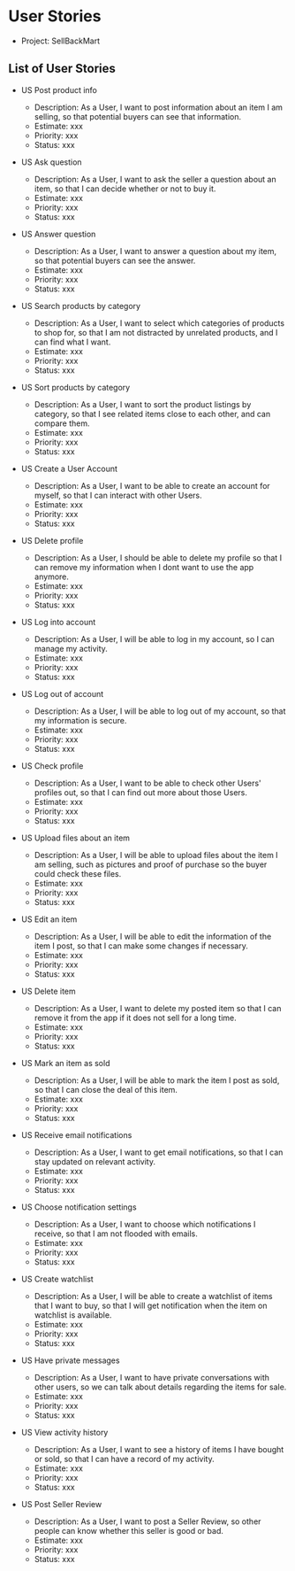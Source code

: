# User Stories

- Project: SellBackMart

## List of User Stories
  
- US Post product info
  - Description: As a User, I want to post information about an item I am selling, so that potential buyers can see that information.
  - Estimate: xxx
  - Priority: xxx
  - Status: xxx

- US Ask question
  - Description: As a User, I want to ask the seller a question about an item, so that I can decide whether or not to buy it.
  - Estimate: xxx
  - Priority: xxx
  - Status: xxx
  
- US Answer question
  - Description: As a User, I want to answer a question about my item, so that potential buyers can see the answer.
  - Estimate: xxx
  - Priority: xxx
  - Status: xxx
  
- US Search products by category
  - Description: As a User, I want to select which categories of products to shop for, so that I am not distracted by unrelated products, and I can find what I want.
  - Estimate: xxx 
  - Priority: xxx 
  - Status: xxx 
  
- US Sort products by category
  - Description: As a User, I want to sort the product listings by category, so that I see related items close to each other, and can compare them.
  - Estimate: xxx 
  - Priority: xxx 
  - Status: xxx
  
- US Create a User Account
  - Description: As a User, I want to be able to create an account for myself, so that I can interact with other Users.
  - Estimate: xxx 
  - Priority: xxx 
  - Status: xxx
  
- US Delete profile
  - Description: As a User, I should be able to delete my profile so that I can remove my information when I dont want to use the app anymore.
  - Estimate: xxx
  - Priority: xxx
  - Status: xxx

- US Log into account
  - Description: As a User, I will be able to log in my account, so I can manage my activity.
  - Estimate: xxx 
  - Priority: xxx 
  - Status: xxx
  
- US Log out of account
  - Description: As a User, I will be able to log out of my account, so that my information is secure.
  - Estimate: xxx 
  - Priority: xxx 
  - Status: xxx
  
- US Check profile
  - Description: As a User, I want to be able to check other Users' profiles out, so that I can find out more about those Users.
  - Estimate: xxx 
  - Priority: xxx
  - Status: xxx
  
- US Upload files about an item
  - Description: As a User, I will be able to upload files about the item I am selling, such as pictures and proof of purchase so the buyer could check these files.
  - Estimate: xxx
  - Priority: xxx
  - Status: xxx
  
- US Edit an item
  - Description: As a User, I will be able to edit the information of the item I post, so that I can make some changes if necessary.  
  - Estimate: xxx 
  - Priority: xxx 
  - Status: xxx 

- US Delete item
  - Description: As a User, I want to delete my posted item so that I can remove it from the app if it does not sell for a long time. 
  - Estimate: xxx
  - Priority: xxx
  - Status: xxx

- US Mark an item as sold
  - Description: As a User, I will be able to mark the item I post as sold, so that I can close the deal of this item.
  - Estimate: xxx 
  - Priority: xxx 
  - Status: xxx 

- US Receive email notifications
  - Description: As a User, I want to get email notifications, so that I can stay updated on relevant activity.
  - Estimate: xxx 
  - Priority: xxx 
  - Status: xxx 

- US Choose notification settings
  - Description: As a User, I want to choose which notifications I receive, so that I am not flooded with emails.
  - Estimate: xxx 
  - Priority: xxx 
  - Status: xxx
  
- US Create watchlist
  - Description: As a User, I will be able to create a watchlist of items that I want to buy, so that I will get notification when the item on watchlist is available.
  - Estimate: xxx 
  - Priority: xxx 
  - Status: xxx
  
- US Have private messages
  - Description: As a User, I want to have private conversations with other users, so we can talk about details regarding the items for sale.
  - Estimate: xxx 
  - Priority: xxx 
  - Status: xxx 

- US View activity history
  - Description: As a User, I want to see a history of items I have bought or sold, so that I can have a record of my activity.
  - Estimate: xxx 
  - Priority: xxx 
  - Status: xxx 

- US Post Seller Review
  - Description: As a User, I want to post a Seller Review, so other people can know whether this seller is good or bad.
  - Estimate: xxx 
  - Priority: xxx 
  - Status: xxx

